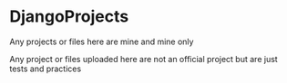 # DjangoProjects
Any projects or files here are mine and mine only

Any project or files uploaded here are not an official project but are just tests and practices
